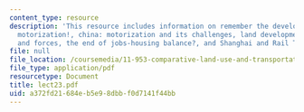 ```yaml
---
content_type: resource
description: 'This resource includes information on remember the developing world,
  motorization!, china: motorization and its challenges, land development: patterns
  and forces, the end of jobs-housing balance?, and Shanghai and Rail Transit.'
file: null
file_location: /coursemedia/11-953-comparative-land-use-and-transportation-planning-spring-2006/a372fd21684eb5e98dbbf0d7141f44bb_lect23.pdf
file_type: application/pdf
resourcetype: Document
title: lect23.pdf
uid: a372fd21-684e-b5e9-8dbb-f0d7141f44bb
---
```

